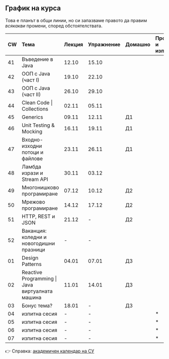 ## График на курса

Това е планът в общи линии, но си запазваме правото да правим *всякакви* промени, според обстоятелствата.

| CW | Тема                                             | Лекция | Упражнение | Домашно | Проект и изпит |
| -- | :----------------------------------------------- | :----- | :--------- | :------ | :------------- |
| 41 | Въведение в Java                                 | 12.10  | 15.10      |         |                |
| 42 | ООП с Java (част I)                              | 19.10  | 22.10      |         |                |
| 43 | ООП с Java (част II)                             | 26.10  | 29.10      |         |                |
| 44 | Clean Code \| Collections                        | 02.11  | 05.11      |         |                |
| 45 | Generics                                         | 09.11  | 12.11      | Д1      |                |
| 46 | Unit Testing & Mocking                           | 16.11  | 19.11      | Д1      |                |
| 47 | Входно-изходни потоци и файлове                  | 23.11  | 26.11      | Д1      |                |
| 48 | Ламбда изрази и Stream API                       | 30.11  | 03.12      |         |                |
| 49 | Многонишково програмиране                        | 07.12  | 10.12      | Д2      |                |
| 50 | Мрежово програмиране                             | 14.12  | 17.12      | Д2      |                |
| 51 | HTTP, REST и JSON                                | 21.12  | -          | Д2      |                |
| 52 | Ваканция: коледни и новогодишни празници         | -      | -          |         |                |
| 01 | Design Patterns                                  | 04.01  | 07.01      | Д3      |                |
| 02 | Reactive Programming \| Java виртуалната машина  | 11.01  | 14.01      | Д3      |                |
| 03 | Бонус тема?                                      | 18.01  | -          | Д3      |                |
| 04 | изпитна сесия                                    | -      | -          |         | *              |
| 05 | изпитна сесия                                    | -      | -          |         | *              |
| 06 | изпитна сесия                                    | -      | -          |         | *              |
| 07 | изпитна сесия                                    | -      | -          |         | *              |

:point_right: Справка: [академичен календар на СУ](https://www.uni-sofia.bg/index.php/bul/studenti/akademichen_kalendar)
